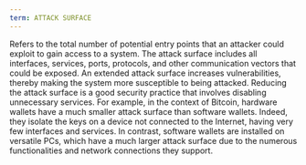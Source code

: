 ```yaml
---
term: ATTACK SURFACE
---
```


Refers to the total number of potential entry points that an attacker could exploit to gain access to a system. The attack surface includes all interfaces, services, ports, protocols, and other communication vectors that could be exposed. An extended attack surface increases vulnerabilities, thereby making the system more susceptible to being attacked. Reducing the attack surface is a good security practice that involves disabling unnecessary services. For example, in the context of Bitcoin, hardware wallets have a much smaller attack surface than software wallets. Indeed, they isolate the keys on a device not connected to the Internet, having very few interfaces and services. In contrast, software wallets are installed on versatile PCs, which have a much larger attack surface due to the numerous functionalities and network connections they support.